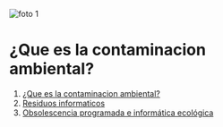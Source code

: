 ![foto 1](https://www.eadic.com/wp-content/uploads/2017/04/Foto17.jpg)
# ¿Que es la contaminacion ambiental?

1. [¿Que es la contaminacion ambiental?](contaminacion.md)
2. [Residuos informaticos](residuos.md)
3. [Obsolescencia programada e informática ecológica](obsolencia.md)
